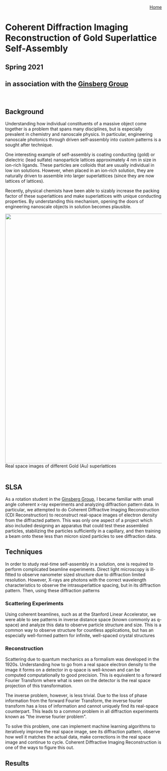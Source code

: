 <p align="right">
  <a href="https://jslivka66.github.io/index.html">
    Home
  </a>
</p>

# Coherent Diffraction Imaging Reconstruction of Gold Superlattice Self-Assembly

## Spring 2021
## in association with the [Ginsberg Group](http://www.cchem.berkeley.edu/nsggrp/)

<br>

## Background

Understanding how individual constituents of a massive object come together is a problem that spans many disciplines, but is especially prevalent in chemistry and nanoscale physics. In particular, engineering nanoscale photonics through driven self-assembly into custom patterns is a sought after technique.

One interesting example of self-assembly is coating conducting (gold) or dielectric (lead sulfate) nanoparticle lattices approximately 4 nm in size in ion-rich ligands. These particles are colloids that are usually individual in low ion solutions. However, when placed in an ion-rich solution, they are naturally driven to assemble into larger superlattices (since they are now lattices of lattices).

Recently, physical chemists have been able to sizably increase the packing factor of these superlattices and make superlattices with unique conducting properties. By understanding this mechanism, opening the doors of engineering nanoscale objects in solution becomes plausible.

<img src="https://jslivka66.github.io/past_projects/Au_SL_with_planes.png" width="800" />
<figcaption> Real space images of different Gold (Au) superlattices </figcaption>
<br>

## SLSA

As a rotation student in the [Ginsberg Group](http://www.cchem.berkeley.edu/nsggrp/), I became familiar with small angle coherent x-ray experiments and analyzing diffraction pattern data. In particular, we attempted to do Coherent Diffractive Imaging Reconstruction (CDI Reconstruction) to reconstruct real-space images of electron density from the diffracted pattern. This was only one aspect of a project which also included designing an apparatus that could test these assembled particles, stabilizing the particles sufficiently in a capillary, and then training a beam onto these less than micron sized particles to see diffraction data.


## Techniques

In order to study real-time self-assembly in a solution, one is required to perform complicated beamline experiments. Direct light microscopy is ill-fitted to observe nanometer sized structure due to diffraction limited resolution. However, X-rays are photons with the correct wavelength characteristics to observe the intrasuperlattice spacing, but in its diffraction pattern. Then, using these diffraction patterns

### Scattering Experiments

Using coherent beamlines, such as at the Stanford Linear Accelerator, we were able to see patterns in inverse distance space (known commonly as q-space) and analyze this data to observe particle structure and size. This is a common way to observe structure for countless applications, but has an especially well-formed pattern for infinite, well-spaced crystal structures

### Reconstruction

Scattering due to quantum mechanics as a formalism was developed in the 1920s. Understanding how to go from a real space electron density to the image it forms on a detector in q-space is well-known and can be computed computationally to good precision. This is equivalent to a forward Fourier Transform where what is seen on the detector is the real space projection of this transformation.

The inverse problem, however, is less trivial. Due to the loss of phase information from the forward Fourier Transform, the inverse fourier transform has a loss of information and cannot uniquely find its real-space counterpart. This leads to a common problem in all diffraction experiments known as "the inverse fourier problem".

To solve this problem, one can implement machine learning algorithms to iteratively improve the real space image, see its diffraction pattern, observe how well it matches the actual data, make corrections in the real space image and continue to cycle. Coherent Diffractive Imaging Reconstruction is one of the ways to figure this out.


## Results
